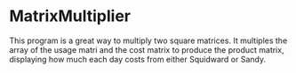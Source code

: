 # MatrixMultiplier

This program is a great way to multiply two square matrices. It multiples the array of the usage matri and the cost matrix to produce the product matrix, displaying how much each day costs from either Squidward or Sandy.
